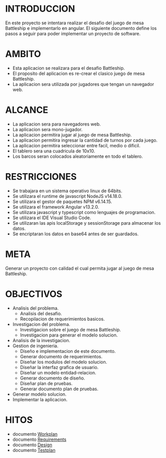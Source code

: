# INTRODUCCION
En este proyecto se intentara realizar el desafio del juego de mesa Battleship e implementarlo en angular. El siguiente documento define los pasos a seguir para poder implementar un proyecto de software.

# AMBITO
- Esta aplicacion se realizara para el desafio Battleship.
- El proposito del aplicacion es re-crear el clasico juego de mesa Battleship.
- La aplicacion sera utilizada por jugadores que tengan un navegador web.

# ALCANCE
- La aplicacion sera para navegadores web.
- La aplicacion sera mono-jugador.
- La aplicacion permitira jugar al juego de mesa Battleship.
- La aplicacion permitira ingresar la cantidad de turnos por cada juego.
- La aplicacion permitira seleccionar entre facil, medio o dificil.
- El tablero sera una cuadricula de 10x10.
- Los barcos seran colocados aleatoriamente en todo el tablero.

# RESTRICCIONES
- Se trabajara en un sistema operativo linux de 64bits.
- Se utilizara el runtime de javascript NodeJS v14.18.0.
- Se utilizara el gestor de paquetes NPM v6.14.15.
- Se utilizara el framework Angular v13.2.0.
- Se utilizara javascript y typescript como lenguajes de programacion.
- Se utilizara el IDE Visual Studio Code.
- Se utilizaran las apis localStorage y sessionStorage para almacenar los datos.
- Se encriptaran los datos en base64 antes de ser guardados.

# META
Generar un proyecto con calidad el cual permita jugar al juego de mesa Battleship.

# OBJECTIVOS
- Analisis del problema.
    - Analisis del desafio.
    - Recopilacion de requerimientos basicos.
- Investigacion del problema.
    - Investigacion sobre el juego de mesa Battleship.
    - Investigacion para generar el modelo solucion.
- Analisis de la investigacion.
- Gestion de ingenieria.
    - Diseño e implementacion de este documento.
    - Generar documento de requerimientos.
    - Diseñar los modulos del modelo solucion.
    - Diseñar la interfaz grafica de usuario.
    - Diseñar un modelo entidad-relacion.
    - Generar documento de diseño.
    - Diseñar plan de pruebas.
    - Generar documento plan de pruebas.
- Generar modelo solucion.
- Implementar la aplicacion.

# HITOS
- documento [Workplan](#https://github.com/storresoliv/angular-battleship/blob/feature-docs/documentation/WORKPLAN.md)
- documento [Requirements](#https://github.com/storresoliv/angular-battleship/blob/feature-docs/documentation/REQUIREMENTS.md)
- documento [Design](#https://github.com/storresoliv/angular-battleship/blob/feature-docs/documentation/DESIGN.md)
- documento [Testplan](#https://github.com/storresoliv/angular-battleship/blob/feature-docs/documentation/TESTPLAN.md)